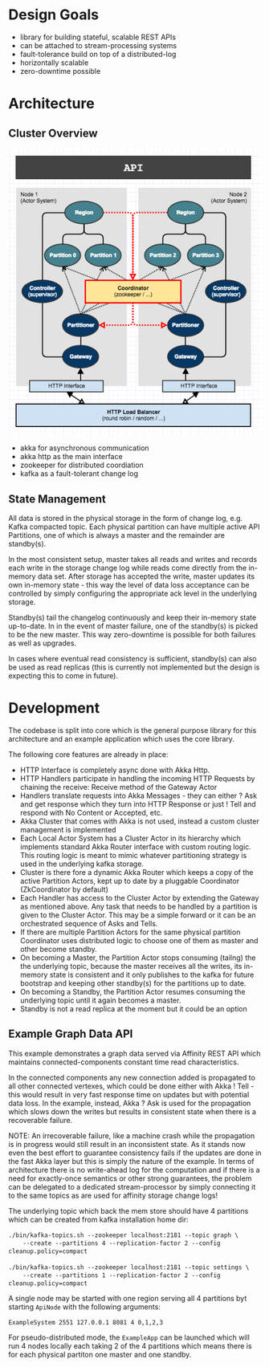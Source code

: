 # Design Goals 

 - library for building stateful, scalable REST APIs
 - can be attached to stream-processing systems 
 - fault-tolerance build on top of a distributed-log
 - horizontally scalable
 - zero-downtime possible
 
# Architecture
 

## Cluster Overview

 ![Cluster Architecture](doc/ClusterArchitecture.png)

 - akka for asynchronous communication 
 - akka http as the main interface
 - zookeeper for distributed coordiation
 - kafka as a fault-tolerant change log

## State Management

All data is stored in the physical storage in the form
of change log, e.g. Kafka compacted topic. Each physical partition
can have multiple active API Partitions, one of which is 
always a master and the remainder are standby(s). 

In the most consistent setup, master takes all reads and writes 
and records each write in the storage change log while reads
come directly from the in-memory data set.
After storage has accepted the write, master updates its own 
in-memory state - this way the level of data loss acceptance can
be controlled by simply configuring the appropriate ack level
in the underlying storage.

Standby(s) tail the changelog continuously and keep their 
in-memory state up-to-date. In in the event of master failure, 
one of the standby(s) is picked to be the new master. This way
zero-downtime is possible for both failures as well as upgrades.

In cases where eventual read consistency is sufficient, standby(s) 
can also be used as read replicas (this is currently not implemented
but the design is expecting this to come in future).


# Development 

The codebase is split into core which is the general purpose library 
for this architecture and an example application which uses the core 
library. 

The following core features are already in place:

 - HTTP Interface is completely async done with Akka Http. 
 - HTTP Handlers participate in handling the incoming HTTP Requests
    by chaining the receive: Receive method of the Gateway Actor
 - Handlers translate requests into Akka Messages - they can either ? Ask
    and get response which they turn into HTTP Response or just ! Tell
    and respond with No Content or Accepted, etc.
 - Akka Cluster that comes with Akka is not used, instead a custom
    cluster management is implemented 
 - Each Local Actor System has a Cluster Actor in its hierarchy which 
    implements standard Akka Router interface with custom routing logic.
    This routing logic is meant to mimic whatever partitioning strategy
    is used in the underlying kafka storage.
 - Cluster is there fore a dynamic Akka Router which keeps a copy of the 
    active Partition Actors, kept up to date by a pluggable Coordinator 
    (ZkCoordinator by default)
 - Each Handler has access to the Cluster Actor by extending the Gateway
    as mentioned above. Any task that needs to be handled by a partition
    is given to the Cluster Actor. This may be a simple forward or 
    it can be an orchestrated sequence of Asks and Tells.
 - If there are multiple Partition Actors for the same physical partition
    Coordinator uses distributed logic to choose one of them as master
    and other become standby.    
 - On becoming a Master, the Partition Actor stops consuming (tailng) 
    the the underlying topic, because the master receives all the writes, 
    its in-memory state is consistent and it only publishes to the kafka 
    for future bootstrap and keeping other standby(s) for the partitions up to date.
 - On becoming a Standby, the Partition Actor resumes consuming the 
     underlying topic until it again becomes a master.
 - Standby is not a read replica at the moment but it could be an option

        
## Example Graph Data API

This example demonstrates a graph data served via Affinity REST API 
which maintains connected-components constant time read characteristics.

In the connected components any new connection added is propagated to all
other connected vertexes, which could be done either with 
Akka ! Tell - this would result in very fast response time on updates 
but with potential data loss. In the example, instead, Akka ? Ask 
is used for the propagation which slows down the writes
but results in consistent state when there is a recoverable failure.

NOTE: An irrecoverable failure, like a machine crash while the 
propagation is in progress would still result in an inconsistent state.
As it stands now even the best effort to guarantee consistency fails 
if the updates are done in the fast Akka layer but this is simply the 
nature of the example. In terms of architecture there is no write-ahead 
log for the computation and if there is a need for exactly-once
semantics or other strong guarantees, the problem can be delegated to
 a dedicated stream-processor by simply connecting it to the same
  topics as are used for affinity storage change logs! 

The underlying topic which back the mem store should have 4 
partitions which can be created from kafka installation home dir:
 
    ./bin/kafka-topics.sh --zookeeper localhost:2181 --topic graph \
        --create --partitions 4 --replication-factor 2 --config cleanup.policy=compact
    
    ./bin/kafka-topics.sh --zookeeper localhost:2181 --topic settings \ 
        --create --partitions 1 --replication-factor 2 --config cleanup.policy=compact

A single node may be started with one region
serving all 4 partitions byt starting `ApiNode` with
the following arguments:

    ExampleSystem 2551 127.0.0.1 8081 4 0,1,2,3

For pseudo-distributed mode, the `ExampleApp` can be launched
which will run 4 nodes locally each taking 2 of the 4 partitions
which means there is for each physical partiton one master and 
one standby.


